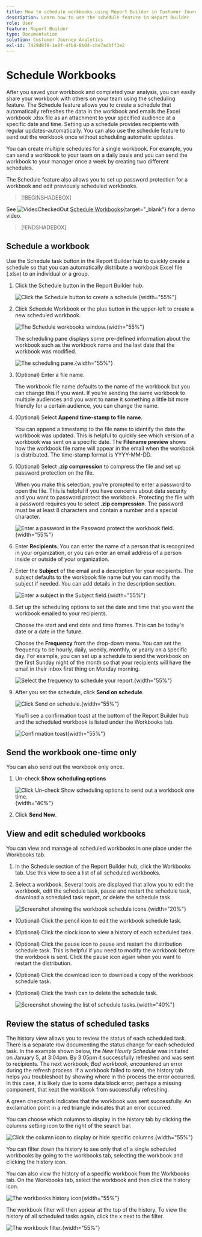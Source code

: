 ```yaml
---
title: How to schedule workbooks using Report Builder in Customer Journey Analytics
description: Learn how to use the schedule feature in Report Builder
role: User
feature: Report Builder
type: Documentation
solution: Customer Journey Analytics
exl-id: 7429d8f9-1e8f-4fbd-8b04-cbe7adbff3e2
---
```

# Schedule Workbooks

After you saved your workbook and completed your analysis, you can easily share your workbook with others on your team using the scheduling feature. The Schedule feature allows you to create a schedule that automatically refreshes the data in the workbook and emails the Excel workbook .xlsx file as an attachment to your specified audience at a specific date and time. Setting up a schedule provides recipients with regular updates&ndash;automatically. You can also use the schedule feature to send out the workbook once without scheduling automatic updates.

You can create multiple schedules for a single workbook. For example, you can send a workbook to your team on a daily basis and you can send the workbook to your manager once a week by creating two different schedules.

The Schedule feature also allows you to set up password protection for a workbook and edit previously scheduled workbooks.


>[!BEGINSHADEBOX]

See ![VideoCheckedOut](/help/assets/icons/VideoCheckedOut.svg) [Schedule Workbooks](https://video.tv.adobe.com/v/3413079/?quality=12&learn=on){target=&#34;_blank&#34;} for a demo video.

>[!ENDSHADEBOX]


## Schedule a workbook

Use the Schedule task button in the Report Builder hub to quickly create a schedule so that you can automatically distribute a workbook Excel file (.xlsx) to an individual or a group.

1. Click the Schedule button in the Report Builder hub.

    ![Click the Schedule button to create a schedule.](./assets/schedule-button.png){width="55%"}

1. Click Schedule Workbook or the plus button in the upper-left to create a new scheduled workbook.

    ![The Schedule workbooks window.](./assets/schedule-workbook.png){width="55%"}

    The scheduling pane displays some pre-defined information about the workbook such as the workbook name and the last date that the workbook was modified.

    ![The scheduling pane.](./assets/schedule-pane.png){width="55%"}

1. (Optional) Enter a file name.

    The workbook file name defaults to the name of the workbook but you can change this if you want. If you\'re sending the same workbook to multiple audiences and you want to name it something a little bit more friendly for a certain audience, you can change the name.

1. (Optional) Select **Append time-stamp to file name**.

    You can append a timestamp to the file name to identify the date the workbook was updated. This is helpful to quickly see which version of a workbook was sent on a specific date. The **Filename preview** shows how the workbook file name will appear in the email when the workbook is distributed. The time-stamp format is YYYY-MM-DD.

1. (Optional) Select **.zip compression** to compress the file and set up password protection on the file.

    When you make this selection, you're prompted to enter a password to open the file. This is helpful if you have concerns about data security and you want to password protect the workbook. Protecting the file with a password requires you to select **.zip compression**. The password must be at least 8 characters and contain a number and a special character.

    ![Enter a password in the Password protect the workbook field.](./assets/zip-compression.png){width="55%"}

1. Enter **Recipients**. You can enter the name of a person that is recognized in your organization, or you can enter an email address of a person inside or outside of your organization.

1. Enter the **Subject** of the email and a description for your recipients. The subject defaults to the workbook file name but you can modify the subject if needed. You can add details in the description section.

    ![Enter a subject in the Subject field.](./assets/recipients-subject.png){width="55%"}

1. Set up the scheduling options to set the date and time that you want the workbook emailed to your recipients.

    Choose the start and end date and time frames. This can be today's date or a date in the future.

    Choose the **Frequency** from the drop-down menu. You can set the frequency to be hourly, daily, weekly, monthly, or yearly on a specific day. For example, you can set up a schedule to send the workbook on the first Sunday night of the month so that your recipients will have the email in their inbox first thing on Monday morning.

    ![Select the frequency to schedule your report.](./assets/frequency.png){width="55%"}

1. After you set the schedule, click **Send on schedule**.

    ![Click Send on schedule.](./assets/send-on-schedule.png){width="55%"}

    You'll see a confirmation toast at the bottom of the Report Builder hub and the scheduled workbook is listed under the Workbooks tab.

    ![Confirmation toast](./assets/confirmation-toast.png){width="55%"}

## Send the workbook one-time only

You can also send out the workbook only once.

1. Un-check **Show scheduling options** 

    ![Click Un-check Show scheduling options to send out a workbook one time.](./assets/send-now.png){width="40%"}

1. Click **Send Now**.

## View and edit scheduled workbooks

You can view and manage all scheduled workbooks in one place under the Workbooks tab.

1. In the Schedule section of the Report Builder hub, click the Workbooks tab. Use this view to see a list of all scheduled workbooks.

1. Select a workbook. Several tools are displayed that allow you to edit the workbook, edit the schedule task, pause and restart the schedule task, download a scheduled task report, or delete the schedule task.

    ![Screenshot showing the workbook schedule icons.](./assets/schedule-icons.png){width="20%"}

* (Optional) Click the pencil icon to edit the workbook schedule task.

* (Optional) Click the clock icon to view a history of each scheduled task.

* (Optional) Click the pause icon to pause and restart the distribution schedule task. This is helpful if you need to modify the workbook before the workbook is sent. Click the pause icon again when you want to restart the distribution.

* (Optional) Click the download icon to download a copy of the workbook schedule task.

* (Optional) Click the trash can to delete the schedule task.

    ![Screenshot showing the list of schedule tasks.](./assets/selected-workbook.png){width="40%"}

## Review the status of scheduled tasks

The history view allows you to review the status of each scheduled task. There is a separate row documenting the status change for each scheduled task. In the example shown below, the *New Hourly Schedule* was initiated on January 5, at 3:04pm. By 3:05pm it successfully refreshed and was sent to recipients. The next workbook, *Bad workbook*, encountered an error during the refresh process. If a workbook failed to send, the history tab helps you troubleshoot by showing where in the process the error occurred. In this case, it is likely due to some data block error, perhaps a missing component, that kept the workbook from successfully refreshing.

A green checkmark indicates that the workbook was sent successfully. An exclamation point in a red triangle indicates that an error occurred.

You can choose which columns to display in the history tab by clicking the columns setting icon to the right of the search bar.

![Click the column icon to display or hide specific columns.](./assets/history.png){width="55%"}

You can filter down the history to see only that of a single scheduled workbooks by going to the workbooks tab, selecting the workbook and clicking the history icon. 

You can also view the history of a specific workbook from the Workbooks tab. On the Workbooks tab, select the workbook and then click the history icon.

![The workbooks history icon](./assets/history2.png){width="55%"}

The workbook filter will then appear at the top of the history. To view the history of all scheduled tasks again, click the x next to the filter. 

![The workbook filter.](./assets/history3.png){width="55%"}
